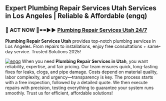 ## Expert Plumbing Repair Services Utah Services in Los Angeles | Reliable & Affordable (engq)  

<h3>🚿 ACT NOW 🌟==►► <a href="https://tinyurl.com/2ne6vx2x" rel="nofollow">Plumbing Repair Services Utah 24/7</a></h3>

**Plumbing Repair Services Utah** provides top-notch plumbing services in Los Angeles. From repairs to installations, enjoy free consultations + same-day service. Trusted Solutions 2025!

[![engq](https://i.imgur.com/4PFF4AK.jpeg)](https://tinyurl.com/2ne6vx2x)
When you need **Plumbing Repair Services in Utah**, you want reliability, expertise, and fair pricing. Our team ensures quick, long-lasting fixes for leaks, clogs, and pipe damage. Costs depend on material quality, labor complexity, and urgency—transparency is key. The process starts with a free inspection, followed by a detailed quote. We then execute repairs with precision, testing everything to guarantee your system runs smoothly. Trust us for efficient, affordable solutions!